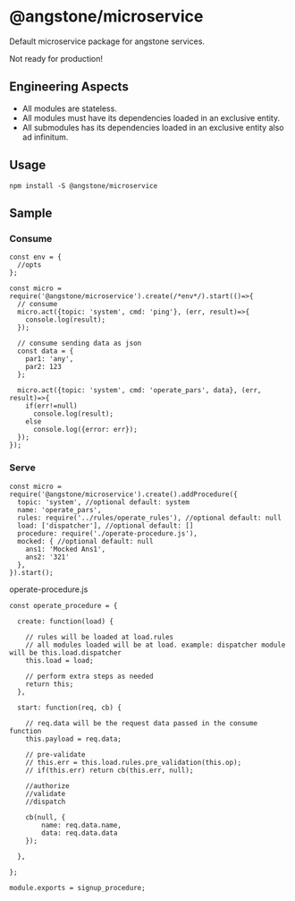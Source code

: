 # @angstone/microservice

Default microservice package for angstone services.

Not ready for production!


## Engineering Aspects

* All modules are stateless.
* All modules must have its dependencies loaded in an exclusive entity.
* All submodules has its dependencies loaded in an exclusive entity also ad infinitum.

## Usage

```npm install -S @angstone/microservice```

## Sample

### Consume

```
const env = {
  //opts
};

const micro = require('@angstone/microservice').create(/*env*/).start(()=>{
  // consume
  micro.act({topic: 'system', cmd: 'ping'}, (err, result)=>{
    console.log(result);
  });

  // consume sending data as json
  const data = {
    par1: 'any',
    par2: 123
  };

  micro.act({topic: 'system', cmd: 'operate_pars', data}, (err, result)=>{
    if(err!=null)
      console.log(result);
    else
      console.log({error: err});
  });
});
```

### Serve

```
const micro = require('@angstone/microservice').create().addProcedure({
  topic: 'system', //optional default: system
  name: 'operate_pars',
  rules: require('../rules/operate_rules'), //optional default: null
  load: ['dispatcher'], //optional default: []
  procedure: require('./operate-procedure.js'),
  mocked: { //optional default: null
    ans1: 'Mocked Ans1',
    ans2: '321'
  },
}).start();
```
operate-procedure.js
```
const operate_procedure = {

  create: function(load) {
    
    // rules will be loaded at load.rules
    // all modules loaded will be at load. example: dispatcher module will be this.load.dispatcher
    this.load = load;    
    
    // perform extra steps as needed
    return this;
  },

  start: function(req, cb) {
  
    // req.data will be the request data passed in the consume function
    this.payload = req.data;

    // pre-validate
    // this.err = this.load.rules.pre_validation(this.op);
    // if(this.err) return cb(this.err, null);

    //authorize
    //validate
    //dispatch
    
    cb(null, {
  		name: req.data.name,
  		data: req.data.data
  	});

  },
  
};

module.exports = signup_procedure;
